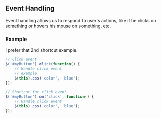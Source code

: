 ## Event Handling
Event handling allows us to respond to user's actions, like if he clicks on something or hovers his mouse on something, etc.

### Example
I prefer that 2nd shortcut example.

```js
// Click event
$('#myButton').click(function() {
    // Handle click event
    // example
    $(this).css('color', 'blue');
});

// Shortcut for click event
$('#myButton').on('click', function() {
    // Handle click event
    $(this).css('color', 'blue');
});
```
